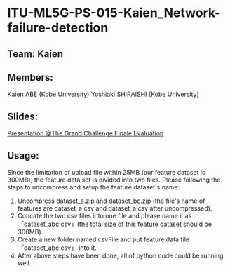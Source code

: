 # ITU-ML5G-PS-015-Kaien_Network-failure-detection

## Team: Kaien

## Members:
Kaien ABE (Kobe University) 
Yoshiaki SHIRAISHI (Kobe University)

## Slides:
[Presentation @The Grand Challenge Finale Evaluation](https://github.com/ITU-AI-ML-in-5G-Challenge/ITU-ML5G-PS-015-Kaien_Network-failure-detection/blob/main/ITU_ML5G_PS015_KobeUniv_Team%20Kaien_211201.pdf)

## Usage:
Since the limitation of upload file within 25MB (our feature dataset is 300MB), the feature data set is divided into two files. Please following the steps to uncompress and setup the feature dataset's name:
1. Uncompress dataset_a.zip and dataset_bc.zip (the file's name of features are dataset_a.csv and dataset_a.csv after uncompressed).
2. Concate the two csv files into one file and please name it as 「dataset_abc.csv」(the total size of this feature dataset should be 300MB).
3. Create a new folder named csvFile and put feature data file「dataset_abc.csv」 into it.
4. After above steps have been done, all of python code could be running well. 
